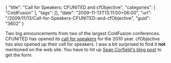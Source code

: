 {
	"title": "Call for Speakers: CFUNITED and cfObjective",
	"categories": [
		"ColdFusion"
	],
	"tags": [],
	"date": "2009-11-13T13:11:00+06:00",
	"url": "/2009/11/13/Call-for-Speakers-CFUNITED-and-cfObjective",
	"guid": "3602"
}

Two big announcements from two of the largest ColdFusion conferences. CFUNITED has opened its <a href="http://callforspeakers.cfconf.org/">call for speakers</a> for the 2010 year. cfObjective has also opened up their call for speakers. I was a bit surprised to find it <b>not</b> mentioned on the web site. You have to hit up <a href="http://corfield.org/blog/index.cfm/do/blog.entry/entry/cfObjective_2010__Call_For_Speakers">Sean Corfield's blog post</a> to get the form.